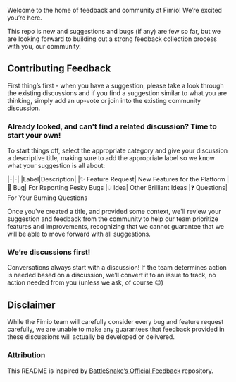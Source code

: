 Welcome to the home of feedback and community at Fimio! We’re excited you’re here. 

This repo is new and suggestions and bugs (if any) are few so far, but we are looking forward to building out a strong feedback collection process with you, our community. 

## Contributing Feedback 
First thing’s first - when you have a suggestion, please take a look through the existing discussions and if you find a suggestion similar to what you are thinking, simply add an up-vote or join into the existing community discussion.

### Already looked, and can't find a related discussion? Time to start your own!

To start things off, select the appropriate category and give your discussion a descriptive title, making sure to add the appropriate label so we know what your suggestion is all about:

|-|-|
|Label|Description|
|✨ Feature Request| New Features for the Platform
|🐛 Bug|  For Reporting Pesky Bugs
|💡 Idea| Other Brilliant Ideas
|❓ Questions| For Your Burning Questions

Once you've created a title, and provided some context, we'll review your suggestion and feedback from the community to help our team prioritize features and improvements, recognizing that we cannot guarantee that we will be able to move forward with all suggestions.


### We’re discussions first!

Conversations always start with a discussion! If the team determines action is needed based on a discussion, we’ll convert it to an issue to track, no action needed from you (unless we ask, of course :wink:)


## Disclaimer

While the Fimio team will carefully consider every bug and feature request carefully, we are unable to make any guarantees that feedback provided in these discussions will actually be developed or delivered.

### Attribution
This README is inspired by [BattleSnake’s Official Feedback](https://github.com/BattlesnakeOfficial/feedback) repository.
